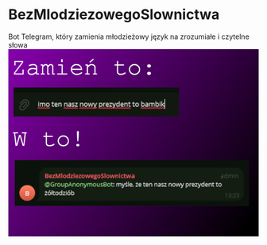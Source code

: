 # BezMlodziezowegoSlownictwa
Bot Telegram, który zamienia młodzieżowy język na zrozumiałe i czytelne słowa
![Przykład](example.png)
